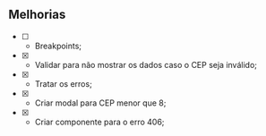 ## Melhorias

- [ ] - Breakpoints;
- [x] - Validar para não mostrar os dados caso o CEP seja inválido;
- [x] - Tratar os erros;
- [x] - Criar modal para CEP menor que 8;
- [x] - Criar componente para o erro 406;
